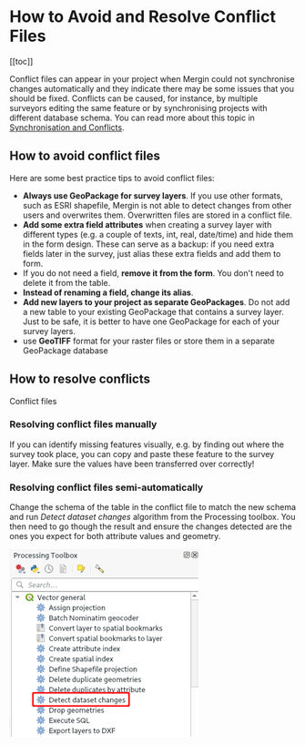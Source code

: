 # How to Avoid and Resolve Conflict Files
[[toc]]

Conflict files can appear in your project when Mergin could not synchronise changes automatically and they indicate there may be some issues that you should be fixed. Conflicts can be caused, for instance, by multiple surveyors editing the same feature or by synchronising projects with different database schema. You can read more about this topic in [Synchronisation and Conflicts](./synchronisation.md).

## How to avoid conflict files
Here are some best practice tips to avoid conflict files:
- **Always use GeoPackage for survey layers**. If you use other formats, such as ESRI shapefile, Mergin is not able to detect changes from other users and overwrites them. Overwritten files are stored in a conflict file.
- **Add some extra field attributes** when creating a survey layer with different types (e.g. a couple of texts, int, real, date/time) and hide them in the form design. These can serve as a backup: if you need extra fields later in the survey, just alias these extra fields and add them to form. 
- If you do not need a field, **remove it from the form**. You don't need to delete it from the table.
- **Instead of renaming a field, change its alias**.
- **Add new layers to your project as separate GeoPackages**. Do not add a new table to your existing GeoPackage that contains a survey layer. Just to be safe, it is better to have one GeoPackage for each of your survey layers.
- use **GeoTIFF** format for your raster files or store them in a separate GeoPackage database

## How to resolve conflicts
Conflict files

### Resolving conflict files manually
If you can identify missing features visually, e.g. by finding out where the survey took place, you can copy and paste these feature to the survey layer. Make sure the values have been transferred over correctly!

### Resolving conflict files semi-automatically
Change the schema of the table in the conflict file to match the new schema and run *Detect dataset changes* algorithm from the Processing toolbox. You then need to go though the result and ensure the changes detected are the ones you expect for both attribute values and geometry.

![detect dataset changes](./qgis-detect-dataset-changes.png)
